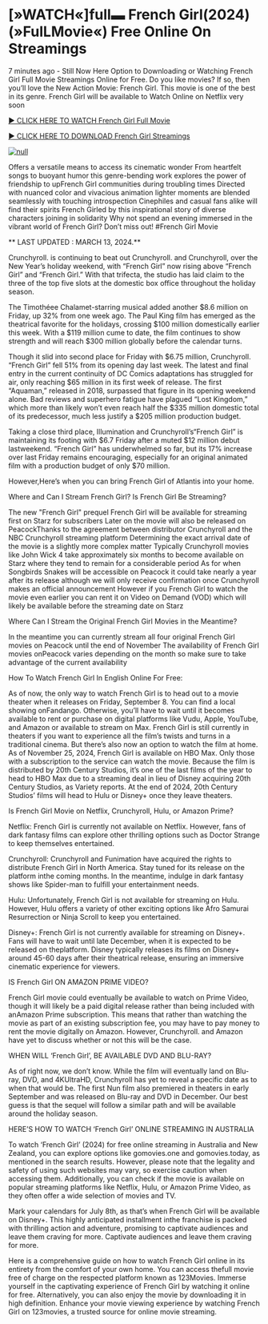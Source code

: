 <h1>[»WATCH«]full▬ French Girl(2024) (»FulLMovie«) Free Online On Streamings</h1>

7 minutes ago - Still Now Here Option to Downloading or Watching French Girl Full Movie Streamings Online for Free. Do you like movies? If so, then you’ll love the New Action Movie: French Girl. This movie is one of the best in its genre. French Girl will be available to Watch Online on Netflix very soon</p>
<p dir="auto"><a href="https://stream.evmovies.com/movie/1024452/french-girl" rel="nofollow">► CLICK HERE TO WATCH French Girl Full Movie</a></p>
<p dir="auto"><a href="https://stream.evmovies.com/movie/1024452/french-girl" rel="nofollow">► CLICK HERE TO DOWNLOAD French Girl Streamings</a></p>
<p dir="auto"><a href="https://stream.evmovies.com/movie/1024452/french-girl" rel="nofollow"><img src="https://camo.githubusercontent.com/abb2148613ed2c31b6fd5c164e6a142c9074d86e9468c674b26300adbf87c7f7/68747470733a2f2f7374617469632e7769787374617469632e636f6d2f6d656469612f3835356132355f30343362356162656234616534643335616330303331393865376665353665647e6d76322e676966" alt="null" style="max-width: 100%;"></a>
      <span>
        <a href="https://stream.evmovies.com/movie/1024452/french-girl" rel="nofollow">
</a></span></p><p dir="auto">Offers a versatile means to access its cinematic wonder From heartfelt songs to buoyant humor this genre-bending work explores the power of friendship to upFrench Girl communities during troubling times Directed with nuanced color and vivacious animation lighter moments are blended seamlessly with touching introspection Cinephiles and casual fans alike will find their spirits French Girled by this inspirational story of diverse characters joining in solidarity Why not spend an evening immersed in the vibrant world of French Girl? Don’t miss out! #French Girl Movie</p>
<p dir="auto">** LAST UPDATED : MARCH 13, 2024.**</p>
<p dir="auto">Crunchyroll. is continuing to beat out Crunchyroll. and Crunchyroll, over the New Year’s holiday weekend, with “French Girl” now rising above “French Girl” and “French Girl.” With that trifecta, the studio has laid claim to the three of the top five slots at the domestic box office throughout the holiday season.</p>
<p dir="auto">The Timothéee Chalamet-starring musical added another $8.6 million on Friday, up 32% from one week ago. The Paul King film has emerged as the theatrical favorite for the holidays, crossing $100 million domestically earlier this week. With a $119 million cume to date, the film continues to show strength and will reach $300 million globally before the calendar turns.</p>

<p dir="auto">Though it slid into second place for Friday with $6.75 million, Crunchyroll. “French Girl” fell 51% from its opening day last week. The latest and final entry in the current continuity of DC Comics adaptations has struggled for air, only reaching $65 million in its first week of release. The first “Aquaman,” released in 2018, surpassed that figure in its opening weekend alone. Bad reviews and superhero fatigue have plagued “Lost Kingdom,” which more than likely won’t even reach half the $335 million domestic total of its predecessor, much less justify a $205 million production budget.</p>
<p dir="auto">Taking a close third place, Illumination and Crunchyroll’s“French Girl” is maintaining its footing with $6.7 Friday after a muted $12 million debut lastweekend. “French Girl” has underwhelmed so far, but its 17% increase over last Friday remains encouraging, especially for an original animated film with a production budget of only $70 million.</p>
<p dir="auto">However,Here’s when you can bring French Girl of Atlantis into your home.</p>
<p dir="auto">Where and Can I Stream French Girl? Is French Girl Be Streaming?</p>
<p dir="auto">The new "French Girl" prequel French Girl will be available for streaming first on Starz for subscribers Later on the movie will also be released on PeacockThanks to the agreement between distributor Crunchyroll and the NBC Crunchyroll streaming platform Determining the exact arrival date of the movie is a slightly more complex matter Typically Crunchyroll movies like John Wick 4 take approximately six months to become available on Starz where they tend to remain for a considerable period As for when Songbirds Snakes will be accessible on Peacock it could take nearly a year after its release although we will only receive confirmation once Crunchyroll makes an official announcement However if you French Girl to watch the movie even earlier you can rent it on Video on Demand (VOD) which will likely be available before the streaming date on Starz</p>
<p dir="auto">Where Can I Stream the Original French Girl Movies in the Meantime?</p>
<p dir="auto">In the meantime you can currently stream all four original French Girl movies on Peacock until the end of November The availability of French Girl movies onPeacock varies depending on the month so make sure to take advantage of the current availability</p>
<p dir="auto">How To Watch French Girl In English Online For Free:</p>
<p dir="auto">As of now, the only way to watch French Girl is to head out to a movie theater when it releases on Friday, September 8. You can find a local showing onFandango. Otherwise, you’ll have to wait until it becomes available to rent or purchase on digital platforms like Vudu, Apple, YouTube, and Amazon or available to stream on Max. French Girl is still currently in theaters if you want to experience all the film’s twists and turns in a traditional cinema. But there’s also now an option to watch the film at home. As of November 25, 2024, French Girl is available on HBO Max. Only those with a subscription to the service can watch the movie. Because the film is distributed by 20th Century Studios, it’s one of the last films of the year to head to HBO Max due to a streaming deal in lieu of Disney acquiring 20th Century Studios, as Variety reports. At the end of 2024, 20th Century Studios’ films will head to Hulu or Disney+ once they leave theaters.</p>
<p dir="auto">Is French Girl Movie on Netflix, Crunchyroll, Hulu, or Amazon Prime?</p>
<p dir="auto">Netflix: French Girl is currently not available on Netflix. However, fans of dark fantasy films can explore other thrilling options such as Doctor Strange to keep themselves entertained.</p>
<p dir="auto">Crunchyroll: Crunchyroll and Funimation have acquired the rights to distribute French Girl in North America. Stay tuned for its release on the platform inthe coming months. In the meantime, indulge in dark fantasy shows like Spider-man to fulfill your entertainment needs.</p>
<p dir="auto">Hulu: Unfortunately, French Girl is not available for streaming on Hulu. However, Hulu offers a variety of other exciting options like Afro Samurai Resurrection or Ninja Scroll to keep you entertained.</p>
<p dir="auto">Disney+: French Girl is not currently available for streaming on Disney+. Fans will have to wait until late December, when it is expected to be released on theplatform. Disney typically releases its films on Disney+ around 45-60 days after their theatrical release, ensuring an immersive cinematic experience for viewers.</p>
<p dir="auto">IS French Girl ON AMAZON PRIME VIDEO?</p>
<p dir="auto">French Girl movie could eventually be available to watch on Prime Video, though it will likely be a paid digital release rather than being included with anAmazon Prime subscription. This means that rather than watching the movie as part of an existing subscription fee, you may have to pay money to rent the movie digitally on Amazon. However, Crunchyroll. and Amazon have yet to discuss whether or not this will be the case.</p>
<p dir="auto">WHEN WILL ‘French Girl’, BE AVAILABLE DVD AND BLU-RAY?</p>
<p dir="auto">As of right now, we don’t know. While the film will eventually land on Blu-ray, DVD, and 4KUltraHD, Crunchyroll has yet to reveal a specific date as to when that would be. The first Nun film also premiered in theaters in early September and was released on Blu-ray and DVD in December. Our best guess is that the sequel will follow a similar path and will be available around the holiday season.</p>
<p dir="auto">HERE’S HOW TO WATCH ‘French Girl’ ONLINE STREAMING IN AUSTRALIA</p>
<p dir="auto">To watch ‘French Girl’ (2024) for free online streaming in Australia and New Zealand, you can explore options like gomovies.one and gomovies.today, as mentioned in the search results. However, please note that the legality and safety of using such websites may vary, so exercise caution when accessing them. Additionally, you can check if the movie is available on popular streaming platforms like Netflix, Hulu, or Amazon Prime Video, as they often offer a wide selection of movies and TV.</p>
<p dir="auto">Mark your calendars for July 8th, as that’s when French Girl will be available on Disney+. This highly anticipated installment inthe franchise is packed with thrilling action and adventure, promising to captivate audiences and leave them craving for more. Captivate audiences and leave them craving for more.</p>
<p dir="auto">Here is a comprehensive guide on how to watch French Girl online in its entirety from the comfort of your own home. You can access thefull movie free of charge on the respected platform known as 123Movies. Immerse yourself in the captivating experience of French Girl by watching it online for free. Alternatively, you can also enjoy the movie by downloading it in high definition. Enhance your movie viewing experience by watching French Girl on 123movies, a trusted source for online movie streaming.</p>
</article>

